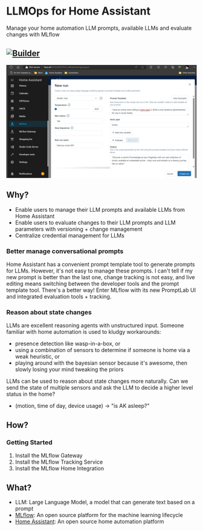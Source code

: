 # LLMOps for Home Assistant
Manage your home automation LLM prompts, available LLMs and evaluate changes with MLflow

[![Builder](https://github.com/akshaya-a/mlflow-hass/actions/workflows/builder.yaml/badge.svg?branch=main)](https://github.com/akshaya-a/mlflow-hass/actions/workflows/builder.yaml)
--------------------

![promptlab](assets/mlflowhass-promptlab.png)

## Why?

* Enable users to manage their LLM prompts and available LLMs from Home Assistant
* Enable users to evaluate changes to their LLM prompts and LLM parameters with versioning + change management
* Centralize credential management for LLMs

### Better manage conversational prompts
Home Assistant has a convenient prompt template tool to generate prompts for LLMs. However, it's not easy to manage these prompts. I can't tell if my new prompt is better than the last one, change tracking is not easy, and live editing means switching between the developer tools and the prompt template tool. There's a better way! Enter MLflow with its new PromptLab UI and integrated evaluation tools + tracking.

### Reason about state changes
LLMs are excellent reasoning agents with unstructured input. Someone familiar with home automation is used to kludgy workarounds:
* presence detection like wasp-in-a-box, or
* using a combination of sensors to determine if someone is home via a weak heuristic, or
* playing around with the bayesian sensor because it's awesome, then slowly losing your mind tweaking the priors

LLMs can be used to reason about state changes more naturally. Can we send the state of multiple sensors and ask the LLM to decide a higher level status in the home?
- (motion, time of day, device usage) -> "is AK asleep?"

## How?

### Getting Started
1. Install the MLflow Gateway
2. Install the MLflow Tracking Service
3. Install the MLflow Home Integration

## What?

* LLM: Large Language Model, a model that can generate text based on a prompt
* [MLflow](https://mlflow.org/): An open source platform for the machine learning lifecycle
* [Home Assistant](https://www.home-assistant.io/): An open source home automation platform
